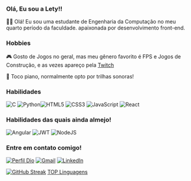 ### Olá, Eu sou a Lety!!

👩‍💻 Olá! Eu sou uma estudante de Engenharia da Computação no meu quarto período da faculdade. apaixonada por desenvolvimento front-end.

### Hobbies

🎮 Gosto de Jogos no geral, mas meu gênero favorito é FPS e Jogos de Construção, e as vezes apareço pela [Twitch](https://www.twitch.tv/queen_lety)

🎹 Toco piano, normalmente opto por trilhas sonoras!


### Habilidades

![C](https://img.shields.io/badge/c-%2300599C.svg?style=for-the-badge&logo=c&logoColor=white) ![Python](https://img.shields.io/badge/python-3670A0?style=for-the-badge&logo=python&logoColor=ffdd54)![HTML5](https://img.shields.io/badge/HTML5-E34F26?style=for-the-badge&logo=html5&logoColor=white) ![CSS3](https://img.shields.io/badge/CSS3-1572B6?style=for-the-badge&logo=css3&logoColor=white) ![JavaScript](https://img.shields.io/badge/JavaScript-F7DF1E?style=for-the-badge&logo=javascript&logoColor=black) ![React](https://img.shields.io/badge/react-%2320232a.svg?style=for-the-badge&logo=react&logoColor=%2361DAFB)


### Habilidades das quais ainda almejo!

![Angular](https://img.shields.io/badge/angular-%23DD0031.svg?style=for-the-badge&logo=angular&logoColor=white) ![JWT](https://img.shields.io/badge/JWT-black?style=for-the-badge&logo=JSON%20web%20tokens)
![NodeJS](https://img.shields.io/badge/node.js-6DA55F?style=for-the-badge&logo=node.js&logoColor=white)


### Entre em contato comigo!

[![Perfil Dio](https://img.shields.io/badge/-Meu%20Perfil%20na%20DIO-30A3DC?style=for-the-badge)](https://web.dio.me/users/leticiakariny92?tab=achievements)
[![Gmail](https://img.shields.io/badge/Gmail-333333?style=for-the-badge&logo=gmail&logoColor=red)](mailto:leticiakariny92@gmail.com)
[![LinkedIn](https://img.shields.io/badge/LinkedIn-0077B5?style=for-the-badge&logo=linkedin&logoColor=white)]((https://www.linkedin.com/in/leticia-kariny-888619270/))


[![GitHub Streak](https://streak-stats.demolab.com?user=LetyK&theme=ocean-dark&locale=pt_BR&date_format=n%2Fj%5B%2FY%5D)](https://git.io/streak-stats) [TOP Linguagens](https://github-readme-stats.vercel.app/api/top-langs/?username=LetyK&layout=compact&theme=dracula)
